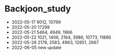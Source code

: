 # Backjoon_study

* 2022-05-17 9012, 10799
* 2022-05-20 17298
* 2022-05-21 5464, 4949, 1966
* 2022-05-22 1021, 1406, 2164, 3986, 10773, 11866
* 2022-05-28 2178, 2583, 4963, 12851, 2667
* 2022-06-05 new update